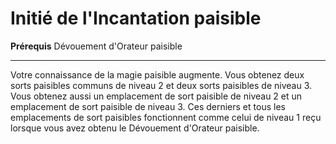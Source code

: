 # Initié de l'Incantation paisible

<p><span id="ctl00_MainContent_DetailedOutput"><strong>Prérequis</strong> Dévouement d'Orateur paisible<br></span></p>
<hr>
<p>Votre connaissance de la magie paisible augmente. Vous obtenez deux sorts paisibles communs de niveau 2 et deux sorts paisibles de niveau 3. Vous obtenez aussi un emplacement de sort paisible de niveau 2 et un emplacement de sort paisible de niveau 3. Ces derniers et tous les emplacements de sort paisibles fonctionnent comme celui de niveau 1 reçu lorsque vous avez obtenu le Dévouement d'Orateur paisible.&nbsp;</p>